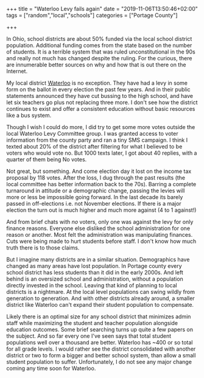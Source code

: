 +++
title = "Waterloo Levy fails again"
date = "2019-11-06T13:50:46+02:00"
tags = ["random","local","schools"]
categories = ["Portage County"]

+++

In Ohio, school districts are about 50% funded via the local school district population. Additional funding comes from the state based on the number of students.  It is a terrible system that was ruled unconstitutional in the 90s and really not much has changed despite the ruling. For the curious, there are innumerable better sources on why and how that is out there on the Internet.

My local district [Waterloo](http://www.viking.portage.k12.oh.us/) is no exception. They have had a levy in some form on the ballot in every election the past few years.  And in their public statements announced they have cut bussing to the high school, and have let six teachers go plus not replacing three more.  I don't see how the district continues to exist and offer a consistent education without basic resources like a bus system.

Though I wish I could do more, I did try to get some more votes outside the local Waterloo Levy Committee group. I was granted access to voter information from the county party and ran a tiny SMS campaign.  I think I texted about 20% of the district after filtering for what I believed to be voters who would vote no.  But 1000 texts later, I got about 40 replies, with a quarter of them being No votes.  

Not great, but something. And come election day it lost on the income tax proposal by 118 votes.  After the loss, I dug through the past results (the local committee has better information back to the 70s).  Barring a complete turnaround in attitude or a demographic change, passing the levies will more or less be impossible going forward. In the last decade its barely passed in off-elections i.e. not November elections.  If there is a major election the turn out is much higher and much more against (4 to 1 against!)

And from brief chats with *no* voters, only one was against the levy for only finance reasons. Everyone else disliked the school administration for one reason or another.  Most felt the administration was manipulating finances. Cuts were being made to hurt students before staff.   I don't know how much truth there is to those claims.

But I imagine many districts are in a similar situation.  Demographics have changed as many areas have lost population.  In Portage county every school district has less students than it did in the early 2000s.   And left behind is an oversized school and administration, without a population directly invested in the school.  Leaving that kind of planning to local districts is a nightmare.  At the local level populations can swing wildly from generation to generation.  And with other districts already around, a smaller district like Waterloo can't expand their student population to compensate.  

Likely there is an optimal size for any school district that minimizes admin staff while maximizing the student and teacher population alongside education outcomes.  Some brief searching turns up quite a few papers on the subject.  And so far every one I've seen says that total student populations well over a thousand are better.  Waterloo has ~400 or so total for all grade levels.  I would rather see the district consolidated with another district or two to form a bigger and better school system, than allow a small student population to suffer.  Unfortunately, I do not see any major change coming any time soon for Waterloo.
